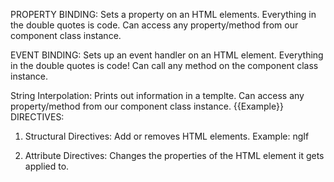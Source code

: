 
PROPERTY BINDING:
    Sets a property on an HTML elements. Everything in the double quotes is code. Can access any property/method from our component class instance. 

EVENT BINDING:
    Sets up an event handler on an HTML element. Everything in the double quotes is code! Can call any method on the component class instance. 


String Interpolation:
    Prints out information in a templte. Can access any property/method from our component class instance. {{Example}}
DIRECTIVES:

1. Structural Directives: Add or removes HTML elements. Example: ngIf

2. Attribute Directives: Changes the properties of the HTML element it gets applied to. 



